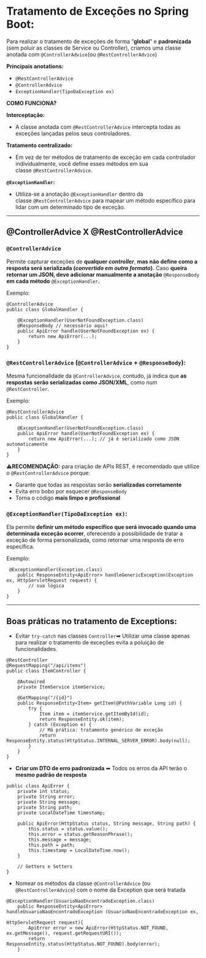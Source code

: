 # Tratamento de Exceções no Spring Boot:


Para realizar o tratamento de exceções de forma “**global**” e **padronizada** (sem poluir as classes de Service ou Controller), criamos uma classe anotada com `@ControllerAdvice`(ou `@RestControllerAdvice`)

**Principais anotations:**
- `@RestControllerAdvice`
- `@ControllerAdvice`
- `ExceptionHandler(TipoDaException ex)`




**COMO FUNCIONA?**

**Interceptação:**
- A classe anotada com `@RestControllerAdvice` intercepta todas as exceções lançadas pelos seus controladores.

**Tratamento centralizado:**
- Em vez de ter métodos de tratamento de exceção em cada controlador individualmente, você define esses métodos em sua classe `@RestControllerAdvice`.

**`@ExceptionHandler`:**
- Utiliza-se a anotação `@ExceptionHandler` dentro da classe `@RestControllerAdvice` para mapear um método específico para lidar com um determinado tipo de exceção.

---  

## @ControllerAdvice X @RestControllerAdvice

### **`@ControllerAdvice`**

Permite capturar exceções de **qualquer *controller***, **mas não define como a resposta será serializada (***convertido em outro formato***).** Caso **queira retornar um JSON, deve adicionar manualmente a anotação** `@ResponseBody` **em cada método** `@ExceptionHandler`**.**

Exemplo:

```
@ControllerAdvice
public class GlobalHandler {

    @ExceptionHandler(UserNotFoundException.class)
    @ResponseBody // necessário aqui!
    public ApiError handle(UserNotFoundException ex) {
        return new ApiError(...);
    }
}
```

### **`@RestControllerAdvice`**  (`@ControllerAdvice` + `@ResponseBody`):

Mesma funcionalidade da `@ControllerAdvice`, contudo, já indica que **as respostas serão serializadas como JSON/XML**, como num `@RestController`.

Exemplo:
```
@RestControllerAdvice
public class GlobalHandler {

    @ExceptionHandler(UserNotFoundException.class)
    public ApiError handle(UserNotFoundException ex) {
        return new ApiError(...); // já é serializado como JSON automaticamente
    }
}
```

⚠**RECOMENDAÇÃO:** para criação de APIs REST, é recomendado que utilize o `@RestControllerAdvice` porque:

- Garante que todas as respostas serão **serializadas corretamente**
- Evita erro bobo por esquecer `@ResponseBody`
- Torna o código **mais limpo e profissional**

  
### `@ExceptionHandler(TipoDaException ex)`:

Ela permite **definir um método específico que será invocado quando uma determinada exceção ocorrer**, oferecendo a possibilidade de tratar a exceção de forma personalizada, como retornar uma resposta de erro específica.

Exemplo:

```
 @ExceptionHandler(Exception.class)
    public ResponseEntity<ApiError> handleGenericException(Exception ex, HttpServletRequest request) {
        // sua lógica
    }
}
```
---

## Boas práticas no tratamento de Exceptions:

- Evitar `try-catch` nas classes `Controller`➡ Utilizar uma classe apenas para realizar o tratamento de exceções evita a poluição de funcionalidades.

```
@RestController
@RequestMapping("/api/items")
public class ItemController {

    @Autowired
    private ItemService itemService;

    @GetMapping("/{id}")
    public ResponseEntity<Item> getItem(@PathVariable Long id) {
        try {
            Item item = itemService.getItemById(id);
            return ResponseEntity.ok(item);
        } catch (Exception e) {
            // Má prática: tratamento genérico de exceção
            return ResponseEntity.status(HttpStatus.INTERNAL_SERVER_ERROR).body(null);
        }
    }
}
```

- **Criar um DTO de erro padronizada** ➡ Todos os erros da API terão o **mesmo padrão de resposta**

```
public class ApiError {
    private int status;
    private String error;
    private String message;
    private String path;
    private LocalDateTime timestamp;

    public ApiError(HttpStatus status, String message, String path) {
        this.status = status.value();
        this.error = status.getReasonPhrase();
        this.message = message;
        this.path = path;
        this.timestamp = LocalDateTime.now();
    }

    // Getters e Setters
}
```

- Nomear os métodos da classe `@ControllerAdvice` (ou `@RestControllerAdvice`) com o nome da Exception que será tratada

```
@ExceptionHandler(UsuarioNaoEncontradoException.class)
    public ResponseEntity<ApiError> handleUsuarioNaoEncontradoException (UsuarioNaoEncontradoException ex,
                                                                         HttpServletRequest request){
        ApiError error = new ApiError(HttpStatus.NOT_FOUND, ex.getMessage(), request.getRequestURI());
        return ResponseEntity.status(HttpStatus.NOT_FOUND).body(error);
    }
```
